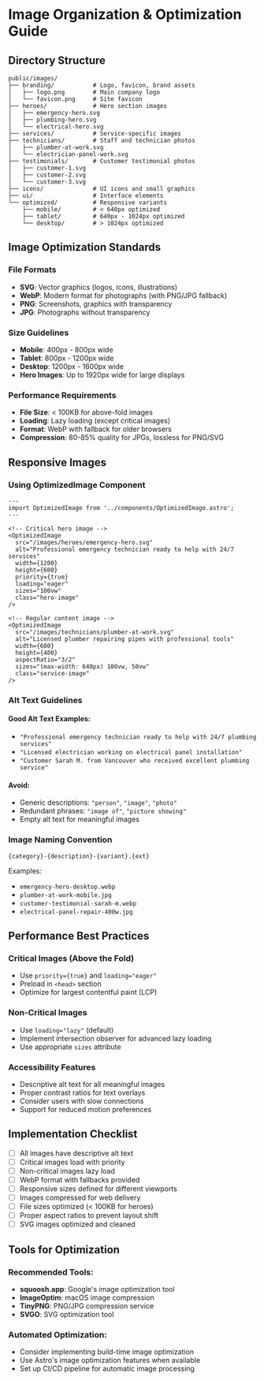 # Image Organization & Optimization Guide

## Directory Structure

```
public/images/
├── branding/           # Logo, favicon, brand assets
│   ├── logo.png        # Main company logo
│   └── favicon.png     # Site favicon
├── heroes/             # Hero section images
│   ├── emergency-hero.svg
│   ├── plumbing-hero.svg
│   └── electrical-hero.svg
├── services/           # Service-specific images
├── technicians/        # Staff and technician photos
│   ├── plumber-at-work.svg
│   └── electrician-panel-work.svg
├── testimonials/       # Customer testimonial photos
│   ├── customer-1.svg
│   ├── customer-2.svg
│   └── customer-3.svg
├── icons/              # UI icons and small graphics
├── ui/                 # Interface elements
└── optimized/          # Responsive variants
    ├── mobile/         # < 640px optimized
    ├── tablet/         # 640px - 1024px optimized
    └── desktop/        # > 1024px optimized
```

## Image Optimization Standards

### File Formats
- **SVG**: Vector graphics (logos, icons, illustrations)
- **WebP**: Modern format for photographs (with PNG/JPG fallback)
- **PNG**: Screenshots, graphics with transparency
- **JPG**: Photographs without transparency

### Size Guidelines
- **Mobile**: 400px - 800px wide
- **Tablet**: 800px - 1200px wide
- **Desktop**: 1200px - 1600px wide
- **Hero Images**: Up to 1920px wide for large displays

### Performance Requirements
- **File Size**: < 100KB for above-fold images
- **Loading**: Lazy loading (except critical images)
- **Format**: WebP with fallback for older browsers
- **Compression**: 80-85% quality for JPGs, lossless for PNG/SVG

## Responsive Images

### Using OptimizedImage Component

```astro
---
import OptimizedImage from '../components/OptimizedImage.astro';
---

<!-- Critical hero image -->
<OptimizedImage
  src="/images/heroes/emergency-hero.svg"
  alt="Professional emergency technician ready to help with 24/7 services"
  width={1200}
  height={600}
  priority={true}
  loading="eager"
  sizes="100vw"
  class="hero-image"
/>

<!-- Regular content image -->
<OptimizedImage
  src="/images/technicians/plumber-at-work.svg"
  alt="Licensed plumber repairing pipes with professional tools"
  width={600}
  height={400}
  aspectRatio="3/2"
  sizes="(max-width: 640px) 100vw, 50vw"
  class="service-image"
/>
```

### Alt Text Guidelines

#### Good Alt Text Examples:
- `"Professional emergency technician ready to help with 24/7 plumbing services"`
- `"Licensed electrician working on electrical panel installation"`
- `"Customer Sarah M. from Vancouver who received excellent plumbing service"`

#### Avoid:
- Generic descriptions: `"person"`, `"image"`, `"photo"`
- Redundant phrases: `"image of"`, `"picture showing"`
- Empty alt text for meaningful images

### Image Naming Convention

```
{category}-{description}-{variant}.{ext}
```

Examples:
- `emergency-hero-desktop.webp`
- `plumber-at-work-mobile.jpg`
- `customer-testimonial-sarah-m.webp`
- `electrical-panel-repair-400w.jpg`

## Performance Best Practices

### Critical Images (Above the Fold)
- Use `priority={true}` and `loading="eager"`
- Preload in `<head>` section
- Optimize for largest contentful paint (LCP)

### Non-Critical Images
- Use `loading="lazy"` (default)
- Implement intersection observer for advanced lazy loading
- Use appropriate `sizes` attribute

### Accessibility Features
- Descriptive alt text for all meaningful images
- Proper contrast ratios for text overlays
- Consider users with slow connections
- Support for reduced motion preferences

## Implementation Checklist

- [ ] All images have descriptive alt text
- [ ] Critical images load with priority
- [ ] Non-critical images lazy load
- [ ] WebP format with fallbacks provided
- [ ] Responsive sizes defined for different viewports
- [ ] Images compressed for web delivery
- [ ] File sizes optimized (< 100KB for heroes)
- [ ] Proper aspect ratios to prevent layout shift
- [ ] SVG images optimized and cleaned

## Tools for Optimization

### Recommended Tools:
- **squoosh.app**: Google's image optimization tool
- **ImageOptim**: macOS image compression
- **TinyPNG**: PNG/JPG compression service
- **SVGO**: SVG optimization tool

### Automated Optimization:
- Consider implementing build-time image optimization
- Use Astro's image optimization features when available
- Set up CI/CD pipeline for automatic image processing